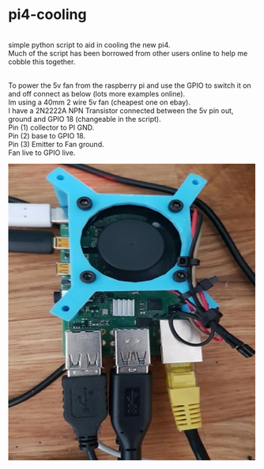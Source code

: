 # pi4-cooling
<br>simple python script to aid in cooling the new pi4.
<br>Much of the script has been borrowed from other users online to help me cobble this together.

<br>To power the 5v fan from the raspberry pi and use the GPIO to switch it on and off connect as below (lots more examples online).
<br>Im using a 40mm 2 wire 5v fan (cheapest one on ebay).
<br>I have a 2N2222A NPN Transistor connected between the 5v pin out, ground and GPIO 18 (changeable in the script).
<br>Pin (1) collector to PI GND.
<br>Pin (2) base to GPIO 18.
<br>Pin (3) Emitter to Fan ground.
<br>Fan live to GPIO live.

<img src="https://github.com/jasharrar/pi4-cooling/blob/master/fan.jpg" alt="fan" style="width:500px;height:600px;">
